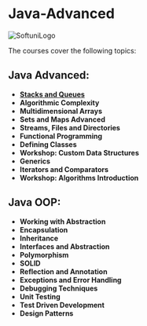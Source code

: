 # Java-Advanced

![SoftuniLogo](https://user-images.githubusercontent.com/110605865/183459408-9cc75814-de69-4b40-9ff4-edccdb15148a.png)


 The courses cover the following topics:                      
 
 ## Java Advanced:

- [**Stacks and Queues**](https://github.com/MerianBlagoeva/Java-Advanced/tree/main/Java%20Advanced/StacksAndQueues/src)
- **Algorithmic Complexity**
- **Multidimensional Arrays**
- **Sets and Maps Advanced**
- **Streams, Files and Directories**
- **Functional Programming**
- **Defining Classes**
- **Workshop: Custom Data Structures**
- **Generics**
- **Iterators and Comparators**
- **Workshop: Algorithms Introduction**

## Java OOP:
- **Working with Abstraction**
- **Encapsulation**
- **Inheritance**
- **Interfaces and Abstraction**
- **Polymorphism**
- **SOLID**
- **Reflection and Annotation**
- **Exceptions and Error Handling**
- **Debugging Techniques**
- **Unit Testing**
- **Test Driven Development**
- **Design Patterns**

